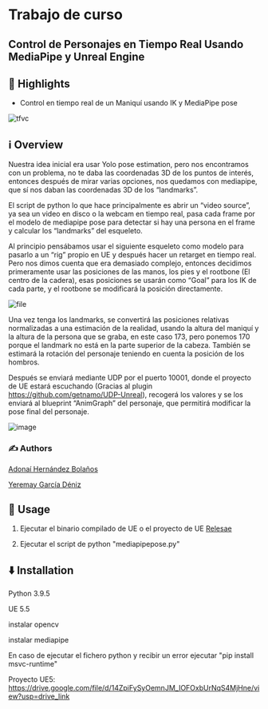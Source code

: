 # Trabajo de curso
## Control de Personajes en Tiempo Real Usando MediaPipe y Unreal Engine

## 🌟 Highlights
 - Control en tiempo real de un Maniquí usando IK y MediaPipe pose
   
![tfvc](https://github.com/user-attachments/assets/fb7a6284-231c-4946-a532-1b4ddea3107e)
   
## ℹ️ Overview
Nuestra idea inicial era usar Yolo pose estimation, pero nos encontramos con un problema, no te daba las coordenadas 3D de los puntos de interés, entonces después de mirar varias opciones, nos quedamos con mediapipe, que sí nos daban las coordenadas 3D de los “landmarks”.

El script de python lo que hace principalmente es abrir un “video source”, ya sea un video en disco o la webcam en tiempo real, pasa cada frame por el modelo de mediapipe pose para detectar si hay una persona en el frame y calcular los “landmarks” del esqueleto.

Al principio pensábamos usar el siguiente esqueleto como modelo para pasarlo a un “rig” propio en UE y después hacer un retarget en tiempo real. Pero nos dimos cuenta que era demasiado complejo, entonces decidimos primeramente usar las posiciones de las manos, los pies y el rootbone (El centro de la cadera), esas posiciones se usarán como “Goal” para los IK de cada parte, y el rootbone se modificará la posición directamente.

![file](https://github.com/user-attachments/assets/22b17ed9-5ced-497c-9b5d-02cd8d8d706f)

Una vez tenga los landmarks, se convertirá las posiciones relativas normalizadas a una estimación de la realidad, usando la altura del maniquí y la altura de la persona que se graba, en este caso 173, pero ponemos 170 porque el landmark no está en la parte superior de la cabeza. También se estimará la rotación del personaje teniendo en cuenta la posición de los hombros.

Después se enviará mediante UDP por el puerto 10001, donde el proyecto de UE estará escuchando (Gracias al plugin https://github.com/getnamo/UDP-Unreal), recogerá los valores y se los enviará al blueprint “AnimGraph” del personaje, que permitirá modificar la pose final del personaje.

![image](https://github.com/user-attachments/assets/f45198c5-4866-4dc1-aed5-d5a6b19d2b92)


### ✍️ Authors
[Adonaí Hernández Bolaños](https://github.com/AdonaiHernandez)

[Yeremay García Déniz](https://github.com/YereGD)


## 🚀 Usage

1. Ejecutar el binario compilado de UE o el proyecto de UE [Relesae](https://github.com/YereGD/VC_TF/releases/tag/UE5)

2. Ejecutar el script de python "mediapipepose.py"

## ⬇️ Installation

Python 3.9.5

UE 5.5

instalar opencv

instalar mediapipe

En caso de ejecutar el fichero python y recibir un error ejecutar "pip install msvc-runtime"

Proyecto UE5: https://drive.google.com/file/d/14ZpiFySyOemnJM_IOFOxbUrNqS4MjHne/view?usp=drive_link

